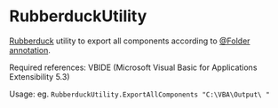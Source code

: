 # RubberduckUtility
[Rubberduck](https://rubberduckvba.com/) utility to export all components according to [@Folder annotation](https://github.com/rubberduck-vba/Rubberduck/wiki/Using-@Folder-Annotations). 

Required references: VBIDE (Microsoft Visual Basic for Applications Extensibility 5.3)

Usage: eg. ```RubberduckUtility.ExportAllComponents "C:\VBA\Output\ "```
